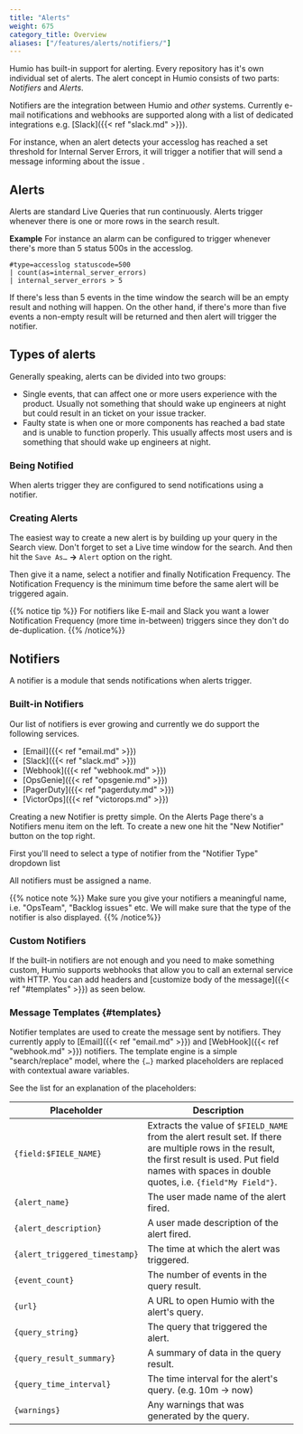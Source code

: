 ```yaml
---
title: "Alerts"
weight: 675
category_title: Overview
aliases: ["/features/alerts/notifiers/"]
---
```

Humio has built-in support for alerting.
Every repository has it's own individual set of alerts.
The alert concept in Humio consists of two parts: *Notifiers* and *Alerts*.

Notifiers are the integration between Humio and _other_ systems. Currently e-mail
notifications and webhooks are supported along with a list of dedicated
integrations e.g. [Slack]({{< ref "slack.md" >}}).   

For instance, when an alert detects your accesslog has reached a set threshold
for Internal Server Errors, it will trigger a notifier that will send a message informing about the issue .

## Alerts

Alerts are standard Live Queries that run continuously.
Alerts trigger whenever there is one or more rows in the search result.

**Example**
For instance an alarm can be configured to trigger whenever there's more than 5
status 500s in the accesslog.  

```humio
#type=accesslog statuscode=500
| count(as=internal_server_errors)
| internal_server_errors > 5
```

If there's less than 5 events in the time window the search will be an empty
result and nothing will happen.
On the other hand, if there's more than five events a non-empty result will be
returned and then alert will trigger the notifier.

## Types of alerts

Generally speaking, alerts can be divided into two groups:

*  Single events, that can affect one or more users experience with the product.
   Usually not something that should wake up engineers at night but could result
   in an ticket on your issue tracker.
*  Faulty state is when one or more components has reached a bad state and is
   unable to function properly. This usually affects most users and is something
   that should wake up engineers at night.

### Being Notified

When alerts trigger they are configured to send notifications using a notifier.

### Creating Alerts

The easiest way to create a new alert is by building up your query in the Search view.
Don't forget to set a Live time window for the search. And then hit the `Save As…` __→__ `Alert` option on the right.

Then give it a name, select a notifier and finally Notification Frequency.
The Notification Frequency is the minimum time before the same alert will be triggered again.

{{% notice tip %}}
For notifiers like E-mail and Slack you want a lower Notification Frequency (more time in-between) triggers since they don't do de-duplication.
{{% /notice%}}

<!--TODO: When Auto-cancel has been implemented, please reconsider guideline on Notification Frequency -->

## Notifiers

A notifier is a module that sends notifications when alerts trigger.


### Built-in Notifiers

Our list of notifiers is ever growing and currently we do support the following services.

* [Email]({{< ref "email.md" >}})
* [Slack]({{< ref "slack.md" >}})
* [Webhook]({{< ref "webhook.md" >}})
* [OpsGenie]({{< ref "opsgenie.md" >}})
* [PagerDuty]({{< ref "pagerduty.md" >}})
* [VictorOps]({{< ref "victorops.md" >}})

Creating a new Notifier is pretty simple. On the Alerts Page there's a Notifiers menu item on the left.
To create a new one hit the "New Notifier" button on the top right.

First you'll need to select a type of notifier from the "Notifier Type" dropdown list

All notifiers must be assigned a name.

{{% notice note %}}
Make sure you give your notifiers a meaningful name, i.e. "OpsTeam",
"Backlog issues" etc. We will make sure that the type of the notifier is also displayed.
{{% /notice%}}

### Custom Notifiers

If the built-in notifiers are not enough and you need to make something custom,
Humio supports webhooks that allow you to call an external service with HTTP.
You can add headers and [customize body of the message]({{< ref "#templates" >}}) as seen below.

### Message Templates {#templates}

Notifier templates are used to create the message sent by notifiers.
They currently apply to [Email]({{< ref "email.md" >}}) and [WebHook]({{< ref "webhook.md" >}}) notifiers.
The template engine is a simple "search/replace" model, where the `{…}` marked
placeholders are replaced with contextual aware variables.

See the list for an explanation of the placeholders:

| Placeholder                   | Description                                                |
|-------------------------------|------------------------------------------------------------|
| `{field:$FIELE_NAME}`         | Extracts the value of `$FIELD_NAME` from the alert result set. If there are multiple rows in the result, the first result is used. Put field names with spaces in double quotes, i.e. `{field"My Field"}`. 
| `{alert_name}`                | The user made name of the alert fired.                     |
| `{alert_description}`         | A user made description of the alert fired.                |
| `{alert_triggered_timestamp}` | The time at which the alert was triggered.                 |
| `{event_count}`               | The number of events in the query result.                  |
| `{url}`                       | A URL to open Humio with the alert's query.                |
| `{query_string}`              | The query that triggered the alert.                        |
| `{query_result_summary}`      | A summary of data in the query result.                     |
| `{query_time_interval}`       | The time interval for the alert's query. (e.g. 10m -> now) |
| `{warnings}`                  | Any warnings that was generated by the query.              |
